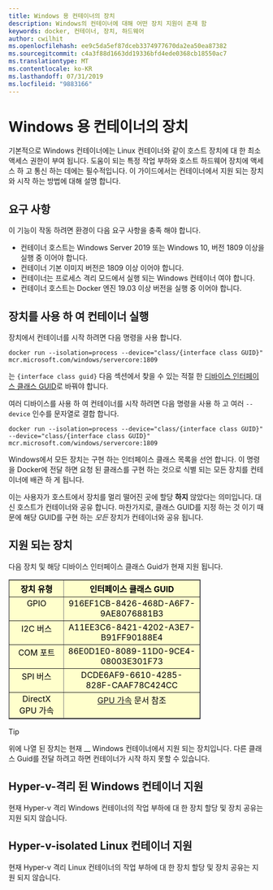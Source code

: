 ```yaml
---
title: Windows 용 컨테이너의 장치
description: Windows의 컨테이너에 대해 어떤 장치 지원이 존재 함
keywords: docker, 컨테이너, 장치, 하드웨어
author: cwilhit
ms.openlocfilehash: ee9c5da5ef87dceb3374977670da2ea50ea87382
ms.sourcegitcommit: c4a3f88d1663dd19336bfd4ede0368cb18550ac7
ms.translationtype: MT
ms.contentlocale: ko-KR
ms.lasthandoff: 07/31/2019
ms.locfileid: "9883166"
---
```

# <a name="devices-in-containers-on-windows"></a>Windows 용 컨테이너의 장치

기본적으로 Windows 컨테이너에는 Linux 컨테이너와 같이 호스트 장치에 대 한 최소 액세스 권한이 부여 됩니다. 도움이 되는 특정 작업 부하와 호스트 하드웨어 장치에 액세스 하 고 통신 하는 데에는 필수적입니다. 이 가이드에서는 컨테이너에서 지원 되는 장치와 시작 하는 방법에 대해 설명 합니다.

## <a name="requirements"></a>요구 사항

이 기능이 작동 하려면 환경이 다음 요구 사항을 충족 해야 합니다.
- 컨테이너 호스트는 Windows Server 2019 또는 Windows 10, 버전 1809 이상을 실행 중 이어야 합니다.
- 컨테이너 기본 이미지 버전은 1809 이상 이어야 합니다.
- 컨테이너는 프로세스 격리 모드에서 실행 되는 Windows 컨테이너 여야 합니다.
- 컨테이너 호스트는 Docker 엔진 19.03 이상 버전을 실행 중 이어야 합니다.

## <a name="run-a-container-with-a-device"></a>장치를 사용 하 여 컨테이너 실행

장치에서 컨테이너를 시작 하려면 다음 명령을 사용 합니다.

```shell
docker run --isolation=process --device="class/{interface class GUID}" mcr.microsoft.com/windows/servercore:1809
```

는 `{interface class guid}` 다음 섹션에서 찾을 수 있는 적절 한 [디바이스 인터페이스 클래스 GUID](https://docs.microsoft.com/windows-hardware/drivers/install/overview-of-device-interface-classes)로 바꿔야 합니다.

여러 디바이스를 사용 하 여 컨테이너를 시작 하려면 다음 명령을 사용 하 고 여러 `--device` 인수를 문자열로 결합 합니다.

```shell
docker run --isolation=process --device="class/{interface class GUID}" --device="class/{interface class GUID}" mcr.microsoft.com/windows/servercore:1809
```

Windows에서 모든 장치는 구현 하는 인터페이스 클래스 목록을 선언 합니다. 이 명령을 Docker에 전달 하면 요청 된 클래스를 구현 하는 것으로 식별 되는 모든 장치를 컨테이너에 배관 하 게 됩니다.

이는 사용자가 호스트에서 장치를 멀리 떨어진 곳에 할당 **하지** 않았다는 의미입니다. 대신 호스트가 컨테이너와 공유 합니다. 마찬가지로, 클래스 GUID를 지정 하는 것 이기 때문에 해당 GUID를 구현 하는 _모든_ 장치가 컨테이너와 공유 됩니다.

## <a name="what-devices-are-supported"></a>지원 되는 장치

다음 장치 및 해당 디바이스 인터페이스 클래스 Guid가 현재 지원 됩니다.
  
<table border="1" style="background-color:FFFFCC;border-collapse:collapse;border:1px solid FFCC00;color:000000;width:75%" cellpadding="5" cellspacing="5">
<thead>
<tr valign="top">
<th><center>장치 유형</center></th>
<th><center>인터페이스 클래스 GUID</center></th>
</tr>
</thead>
<tbody>
<tr valign="top">
<td><center>GPIO</center></td>
<td><center>916EF1CB-8426-468D-A6F7-9AE8076881B3</center></td>
</tr>
<tr valign="top">
<td><center>I2C 버스</center></td>
<td><center>A11EE3C6-8421-4202-A3E7-B91FF90188E4</center></td>
</tr>
<tr valign="top">
<td><center>COM 포트</center></td>
<td><center>86E0D1E0-8089-11D0-9CE4-08003E301F73</center></td>
</tr>
<tr valign="top">
<td><center>SPI 버스</center></td>
<td><center>DCDE6AF9-6610-4285-828F-CAAF78C424CC</center></td>
</tr>
<tr valign="top">
<td><center>DirectX GPU 가속</center></td>
<td><center><a href="https://docs.microsoft.com/virtualization/windowscontainers/deploy-containers/gpu-acceleration">GPU 가속</a> 문서 참조</center></td>
</tr>
</tbody>
</table>

> [!TIP]
> 위에 나열 된 장치는 현재 __ Windows 컨테이너에서 지원 되는 장치입니다. 다른 클래스 Guid를 전달 하려고 하면 컨테이너가 시작 하지 못할 수 있습니다.

## <a name="hyper-v-isolated-windows-container-support"></a>Hyper-v-격리 된 Windows 컨테이너 지원

현재 Hyper-v 격리 Windows 컨테이너의 작업 부하에 대 한 장치 할당 및 장치 공유는 지원 되지 않습니다.

## <a name="hyper-v-isolated-linux-container-support"></a>Hyper-v-isolated Linux 컨테이너 지원

현재 Hyper-v 격리 Linux 컨테이너의 작업 부하에 대 한 장치 할당 및 장치 공유는 지원 되지 않습니다.